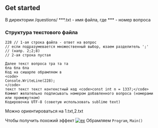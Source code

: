 ## Get started ##
В директории /questions/
***.txt - имя файла, где *** - номер вопроса

### Структура текстового файла ###
```
228 // 1-ая строка файла - ответ на вопрос
// если подразумевается множественный выбор, юзаем разделитель ';' 
// (напр. 2;2;8)
// 2-ая строка пустая

Далее текст вопроса тра та та
бла бла бла
Код на сишарпе обрамляем в 
<code> 
Console.WriteLine(228);
</code>
текст текст текст контекстный код <code>const int n = 1337;</code>
Коммит желательно подписывать номером добавленного вопроса (номерами или промежутком)
Кодировочка UTF-8 (советую использовать sublime text)
```

Можно ориентироваться на 1.txt,2.txt

Чтобы получить похожий эффект
[![ex](https://pp.vk.me/c837538/v837538485/15464/JiQFElorKEI.jpg)]()
Обрамляем <code>Program</code>, <code>Main()</code>